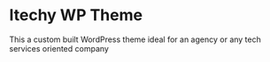 # Itechy WP Theme
This a custom built WordPress theme ideal for an agency or any tech services oriented company
